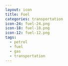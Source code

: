 ```yaml
---
layout: icon
title: Fuel
categories: transportation
icon-24: fuel-24.png
icon-18: fuel-18.png
icon-12: fuel-12.png
tags:
  - petrol
  - fuel
  - gas
  - transportation
---
```

